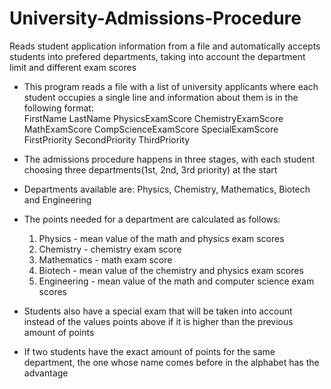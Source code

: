 # University-Admissions-Procedure
Reads student application information from a file and automatically accepts students into prefered departments, taking into account the department limit and different exam scores
* This program reads a file with a list of university applicants where each student occupies a single line and
 information about them is in the following format:  
FirstName LastName PhysicsExamScore ChemistryExamScore MathExamScore CompScienceExamScore SpecialExamScore FirstPriority SecondPriority ThirdPriority

* The admissions procedure happens in three stages, with each student choosing three departments(1st, 2nd, 3rd priority) at the start
* Departments available are: Physics, Chemistry, Mathematics, Biotech and Engineering
* The points needed for a department are calculated as follows:
  1. Physics - mean value of the math and physics exam scores
  2. Chemistry - chemistry exam score
  3. Mathematics - math exam score
  4. Biotech - mean value of the chemistry and physics exam scores
  5. Engineering - mean value of the math and computer science exam scores
* Students also have a special exam that will be taken into account instead of the values points above if it is higher
 than the previous amount of points
* If two students have the exact amount of points for the same department, the one whose name comes before in the alphabet has the advantage
